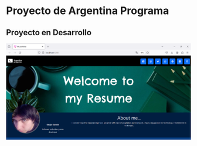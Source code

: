 # Proyecto de Argentina Programa

## Proyecto en Desarrollo

<img src="./FrontEnd/src/assets/photowebsiteprogress.png" alt="Foto del proyecto en Desarrollo"/>